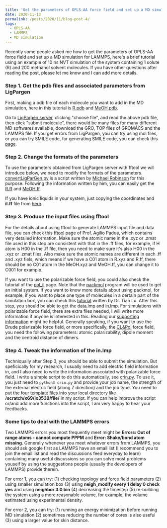 ```yaml
---
title: 'Get the parameters of OPLS-AA force field and set up a MD simulation for LAMMPS'
date: 2020-11-13
permalink: /posts/2020/11/blog-post-4/
tags:
  - OPLS-AA
  - LAMMPS
  - MD simulation
---
```


Recently some people asked me how to get the parameters of OPLS-AA force field and set up a MD simulation for LAMMPS, here's a brief tutorial using an example of 10 ns NVT simulation of the system containing 1 solute (R) and 200 methanol solvent molecules. If you have other questions after reading the post, please let me know and I can add more details. 

### Step 1. Get the pdb files and associated parameters from LigPargen

First, making a pdb file of each molecule you want to add in the MD simulation, here in this tutorial is [R.pdb](https://github.com/longkunxuluke/ordered_solvent/blob/master/files/R.pdb) and [MeOH.pdb](https://github.com/longkunxuluke/ordered_solvent/blob/master/files/MeOH.pdb).

Go to [LigPargen server](http://zarbi.chem.yale.edu/ligpargen/), clicking "choose file", and read the above pdb file, then click "submit molecule", there would be many files for many different MD softwares available, download the GRO, TOP files of GROMACS and the LAMMPS file. If you get errors from LigPargen, you can try using mol files, or you can try SMILE code, for generating SMILE code, you can check this [page](http://www.cheminfo.org/flavor/malaria/Utilities/SMILES_generator___checker/index.html).

### Step 2. Change the formats of the parameters 

To use the parameters obtained from LigPargen server with fftool we will introduce below, we need to modify the formats of the parameters. [convertLigParGen.py](https://github.com/mccg-pas/group-wiki/tree/master/Scripts/ILMD) is a script written by [Michael Robinson](https://mccg.erc.monash.edu/group-members/) for this purpose. Following the information written by him, you can easily get the [R.ff](https://github.com/longkunxuluke/ordered_solvent/blob/master/files/R.ff) and [MeOH.ff](https://github.com/longkunxuluke/ordered_solvent/blob/master/files/MeOH.ff).

If you have ionic liquids in your system, just copying the coordinates and **il.ff** file from [here](https://github.com/agiliopadua/ilff).

### Step 3. Produce the input files using fftool

For the details about using fftool to generate LAMMPS input file and data file, you can check this [fftool](https://github.com/agiliopadua/fftool) page of Prof. Agilio Padua, which contains very detailed information. Make sure the atomic name in the .xyz or .zmat file used in this step are consistent with that in the .ff files, for example, if H atom is H00 in the .ff file, then you need to make sure it's also H00 in the .xyz or .zmat files. Also make sure the atomic names are different in each .ff and .xyz fiels, which means if we have a C01 atom in R.xyz and R.ff, there should be no C01 atom in the MeOH.xyz and MeOH.ff, you can change it to C001 for example. 

If you want to use the polarizable force field, you could also check the tutorial of the [pol_il](https://github.com/kateryna-goloviznina/pol_il) page. Note that the [packmol](http://m3g.iqm.unicamp.br/packmol/home.shtml) program will be used to get an initial system. If you want to know more details about using packmol, for example, if you want to place one type of molecules in a certain part of the simulation box, you can check this [tutorial](http://sobereva.com/473) written by Dr. Tian Lu. After this step, you should be able to get the [data.lmp](https://github.com/longkunxuluke/ordered_solvent/blob/master/files/data.lmp) and [in.lmp](https://github.com/longkunxuluke/ordered_solvent/blob/master/files/in.lmp). For simulations with polarizable force field, there are extra files needed, I will write more information if anyone is interested in this. Reading our [supporting information](https://pubs.acs.org/doi/abs/10.1021/jacs.0c05643) might be helpful. Generally speaking, if you want to use the Drude polarizable force field, or more specifically, the [CL&Pol](https://pubs.acs.org/doi/abs/10.1021/acs.jctc.9b00689) force field, you need the following parameters: atomic polarizability, dipole moment and the centroid distance of dimers. 
 
### Step 4. Tweak the information of the in.lmp

Techniqually after Step 3, you should be able to submit the simulation. But speficically for my research, I usually need to add electric field information in, and I also need to write the information asscoiated with polarizable force field. I write a simple script to do this automatically, see [crin.py](https://github.com/longkunxuluke/ordered_solvent/blob/master/crin.py). To use it, you just need to ```python3 crin.py``` and provide your job name, the strength of the external electric field (along Z direction) and the job type. You need to put the four [template files](https://github.com/longkunxuluke/ordered_solvent/tree/master/files/template) into your local directory like **/scratch/x69/lx3539/file/** in my script. If you can help improve the script or/and add more functions into the script, I am very happy to hear your feedbacks.

### Some tips to deal with the LAMMPS errors

Two LAMMPS errors you most frequently meet might be **Errors: Out of range atoms - cannot compute PPPM** and **Error: Shake/bond atom missing**. Generally whenever you meet whatever errors from LAMMPS, you should ask google first as LAMMPS have an email list (I recommend you to join the email list and read the discussions feed everyday to learn) containing many useful discussions so you can solve most problems youself by using the suggestions people (usually the developers of LAMMPS) provide therein.

For error 1, you can try: (1) checking topology and force field parameters (2) using smaller simulation box (3) using **neigh_modify    every 1 delay 0 check yes** and using **neighbor        3.0 bin** (4) decreasing the timestep (5) re-building the system using a more reasonable volume, for example, the volume estimated using experimental density.

For error 2, you can try: (1) running an energy minimization before running MD simulation (2) sometimes reducing the number of cores is also useful (3) using a larger value for skin distance. 

